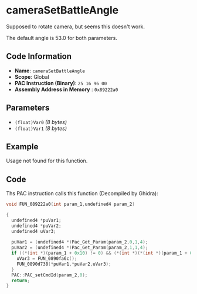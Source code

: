 # cameraSetBattleAngle

Supposed to rotate camera, but seems this doesn't work.

The default angle is 53.0 for both parameters.

## Code Information

- **Name**: `cameraSetBattleAngle`
- **Scope**: Global
- **PAC Instruction (Binary)**: `25 16 96 00`
- **Assembly Address in Memory** : `0x89222a0`

## Parameters

- `(float)Var0` *(8 bytes)*
- `(float)Var1` *(8 bytes)*

## Example

Usage not found for this function.

## Code

Ths PAC instruction calls this function (Decompiled by Ghidra):

```c
void FUN_089222a0(int param_1,undefined4 param_2)

{
  undefined4 *puVar1;
  undefined4 *puVar2;
  undefined4 uVar3;
  
  puVar1 = (undefined4 *)Pac_Get_Param(param_2,0,1,4);
  puVar2 = (undefined4 *)Pac_Get_Param(param_2,1,1,4);
  if ((*(int *)(param_1 + 0x10) != 0) && (*(int *)(*(int *)(param_1 + 0x10) + 0xd8) != 0)) {
    uVar3 = FUN_0890fa6c();
    FUN_0890d738(*puVar1,*puVar2,uVar3);
  }
  PAC::PAC_setCmdId(param_2,0);
  return;
}
```

